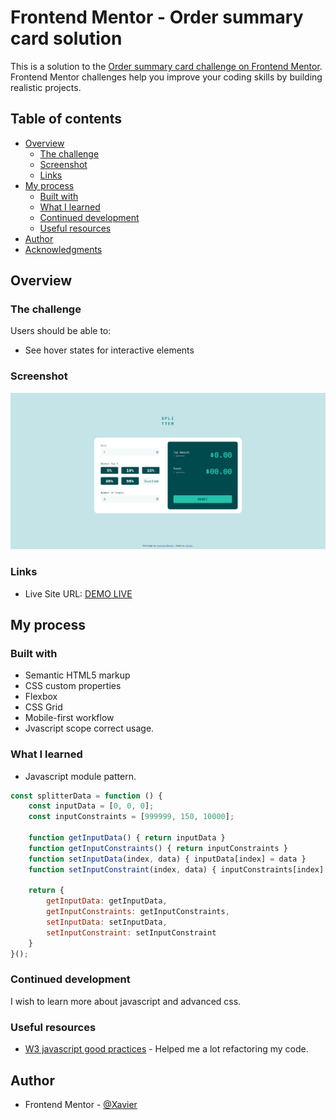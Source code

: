 # Frontend Mentor - Order summary card solution

This is a solution to the [Order summary card challenge on Frontend Mentor](https://www.frontendmentor.io/challenges/order-summary-component-QlPmajDUj). Frontend Mentor challenges help you improve your coding skills by building realistic projects. 

## Table of contents

- [Overview](#overview)
  - [The challenge](#the-challenge)
  - [Screenshot](#screenshot)
  - [Links](#links)
- [My process](#my-process)
  - [Built with](#built-with)
  - [What I learned](#what-i-learned)
  - [Continued development](#continued-development)
  - [Useful resources](#useful-resources)
- [Author](#author)
- [Acknowledgments](#acknowledgments)

## Overview

### The challenge

Users should be able to:

- See hover states for interactive elements

### Screenshot

![](./screenshot.jpg)

### Links

- Live Site URL: [DEMO LIVE](https://xavier192.github.io/tip-calculator-challange/)

## My process

### Built with

- Semantic HTML5 markup
- CSS custom properties
- Flexbox
- CSS Grid
- Mobile-first workflow
- Jvascript scope correct usage.

### What I learned
- Javascript module pattern.

```js
const splitterData = function () {
    const inputData = [0, 0, 0];
    const inputConstraints = [999999, 150, 10000];

    function getInputData() { return inputData }
    function getInputConstraints() { return inputConstraints }
    function setInputData(index, data) { inputData[index] = data }
    function setInputConstraint(index, data) { inputConstraints[index] = data }

    return {
        getInputData: getInputData,
        getInputConstraints: getInputConstraints,
        setInputData: setInputData,
        setInputConstraint: setInputConstraint
    }
}();
```

### Continued development

I wish to learn more about javascript and advanced css.

### Useful resources

- [W3 javascript good practices](https://www.w3.org/wiki/JavaScript_best_practices) - Helped me a lot refactoring my code.

## Author

- Frontend Mentor - [@Xavier](https://www.frontendmentor.io/profile/Xavier192)

